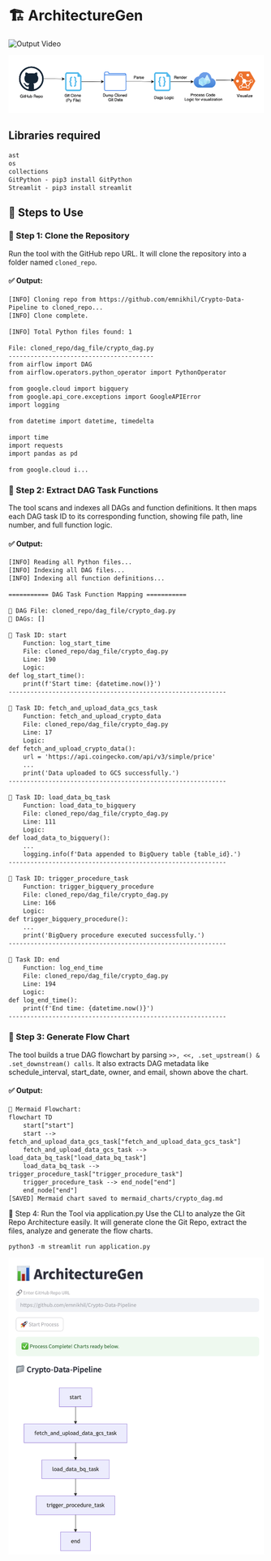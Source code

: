 # 🏗️ ArchitectureGen

![Output Video](images/outputVideo_gif.gif)

![Drawio](images/Drawio.png)

## Libraries required

```text
ast
os
collections
GitPython - pip3 install GitPython
Streamlit - pip3 install streamlit
```

## 🚀 Steps to Use

### 🔹 Step 1: Clone the Repository

Run the tool with the GitHub repo URL. It will clone the repository into a folder named `cloned_repo`.

#### ✅ Output:

```text
[INFO] Cloning repo from https://github.com/emnikhil/Crypto-Data-Pipeline to cloned_repo...
[INFO] Clone complete.

[INFO] Total Python files found: 1

File: cloned_repo/dag_file/crypto_dag.py
----------------------------------------
from airflow import DAG
from airflow.operators.python_operator import PythonOperator

from google.cloud import bigquery
from google.api_core.exceptions import GoogleAPIError
import logging

from datetime import datetime, timedelta

import time
import requests
import pandas as pd

from google.cloud i...
```

### 🔹 Step 2: Extract DAG Task Functions
The tool scans and indexes all DAGs and function definitions. It then maps each DAG task ID to its corresponding function, showing file path, line number, and full function logic.

#### ✅ Output:

```text
[INFO] Reading all Python files...
[INFO] Indexing all DAG files...
[INFO] Indexing all function definitions...

=========== DAG Task Function Mapping ===========

📄 DAG File: cloned_repo/dag_file/crypto_dag.py
📌 DAGs: []

🔹 Task ID: start
    Function: log_start_time
    File: cloned_repo/dag_file/crypto_dag.py
    Line: 190
    Logic:
def log_start_time():
    print(f'Start time: {datetime.now()}')
------------------------------------------------------------

🔹 Task ID: fetch_and_upload_data_gcs_task
    Function: fetch_and_upload_crypto_data
    File: cloned_repo/dag_file/crypto_dag.py
    Line: 17
    Logic:
def fetch_and_upload_crypto_data():
    url = 'https://api.coingecko.com/api/v3/simple/price'
    ...
    print('Data uploaded to GCS successfully.')
------------------------------------------------------------

🔹 Task ID: load_data_bq_task
    Function: load_data_to_bigquery
    File: cloned_repo/dag_file/crypto_dag.py
    Line: 111
    Logic:
def load_data_to_bigquery():
    ...
    logging.info(f'Data appended to BigQuery table {table_id}.')
------------------------------------------------------------

🔹 Task ID: trigger_procedure_task
    Function: trigger_bigquery_procedure
    File: cloned_repo/dag_file/crypto_dag.py
    Line: 166
    Logic:
def trigger_bigquery_procedure():
    ...
    print('BigQuery procedure executed successfully.')
------------------------------------------------------------

🔹 Task ID: end
    Function: log_end_time
    File: cloned_repo/dag_file/crypto_dag.py
    Line: 194
    Logic:
def log_end_time():
    print(f'End time: {datetime.now()}')
------------------------------------------------------------
```

### 🔹 Step 3: Generate Flow Chart
The tool builds a true DAG flowchart by parsing ```>>, <<, .set_upstream() & .set_downstream() calls```. It also extracts DAG metadata like schedule_interval, start_date, owner, and email, shown above the chart.

#### ✅ Output:

```text
🧩 Mermaid Flowchart:
flowchart TD
    start["start"]
    start --> fetch_and_upload_data_gcs_task["fetch_and_upload_data_gcs_task"]
    fetch_and_upload_data_gcs_task --> load_data_bq_task["load_data_bq_task"]
    load_data_bq_task --> trigger_procedure_task["trigger_procedure_task"]
    trigger_procedure_task --> end_node["end"]
    end_node["end"]
[SAVED] Mermaid chart saved to mermaid_charts/crypto_dag.md
```

🔹 Step 4: Run the Tool via application.py
Use the CLI to analyze the Git Repo Architecture easily.
It will generate clone the Git Repo, extract the files, analyze and generate the flow charts.

```text
python3 -m streamlit run application.py
```

![MermaidJS](images/UI.png)
